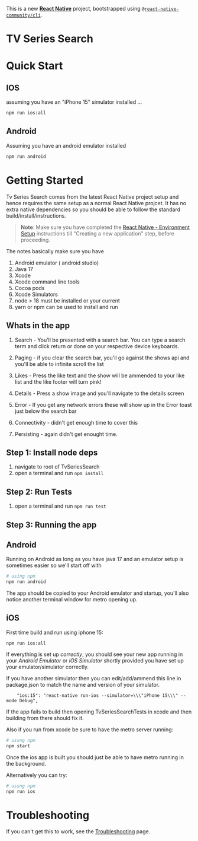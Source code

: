 This is a new [**React Native**](https://reactnative.dev) project, bootstrapped using [`@react-native-community/cli`](https://github.com/react-native-community/cli).

# TV Series Search

# Quick Start
## IOS
assuming you have an "iPhone 15" simulator installed ...
```bash
npm run ios:all
```

## Android
Assuming you have an android emulator installed

```bash
npm run android 
```

# Getting Started

Tv Series Search comes from the latest React Native project setup and hence requires the same setup as a normal React Native projcet.
It has no extra native dependencies so you should be able to follow the standard build/install/instructions.

> **Note**: Make sure you have completed the [React Native - Environment Setup](https://reactnative.dev/docs/environment-setup) instructions till "Creating a new application" step, before proceeding.

The notes basically make sure you have

1. Android emulator ( android studio)
2. Java 17
3. Xcode
4. Xcode command line tools
5. Cocoa pods
6. Xcode Simulators
7. node > 18 must be installed or your current
8. yarn or npm can be used to install and run

## Whats in the app

1. Search - You'll be presented with a search bar.
   You can type a search term and click return or done on your respective device keyboards.

2. Paging - if you clear the search bar, you'll go against the shows api and you'll be able to infinite scroll the list
3. Likes - Press the like text and the show will be ammended to your like list and the like footer will turn pink!
4. Details - Press a show image and you'll navigate to the details screen
5. Error - If you get any network errors these will show up in the Error toast just below the search bar
6. Connectivity - didn't get enough time to cover this
7. Persisting - again didn't get enought time.

## Step 1: Install node deps

1. navigate to root of TvSeriesSearch
2. open a terminal and run `npm install`

## Step 2: Run Tests

1. open a terminal and run `npm run test`

## Step 3: Running the app

## Android 
Running on Android as long as you have java 17 and an emulator setup is sometimes easier so we'll start off with

```bash
# using npm
npm run android
```


The app should be copied to your Android emulator and startup, you'll also notice another terminal window for metro opening up.

## iOS
First time build and run using iphone 15:

```
npm run ios:all
```

If everything is set up _correctly_, you should see your new app running in your _Android Emulator_ or _iOS Simulator_ shortly provided you have set up your emulator/simulator correctly.

If you have another simulator then you can edit/add/ammend this line in package.json to match the name and version of your simulator.
```
    "ios:15": "react-native run-ios --simulator=\\\"iPhone 15\\\" --mode Debug",
```


If the app fails to build then opening TvSeriesSearchTests in xcode and then building from there should fix it.

Also if you run from xcode be sure to have the metro server running:

```bash
# ussng npm
npm start 
```

Once the ios app is built you should just be able to have metro running in the background.

Alternatively you can try:

```bash
# ussng npm
npm run ios 
```

# Troubleshooting

If you can't get this to work, see the [Troubleshooting](https://reactnative.dev/docs/troubleshooting) page.

````

